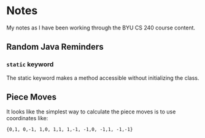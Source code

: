 # Notes

My notes as I have been working through the BYU CS 240 course content.

## Random Java Reminders

### `static` keyword

The static keyword makes a method accessible without initializing the class.

## Piece Moves

It looks like the simplest way to calculate the piece moves is to use coordinates like:

```
{0,1, 0,-1, 1,0, 1,1, 1,-1, -1,0, -1,1, -1,-1}
```
